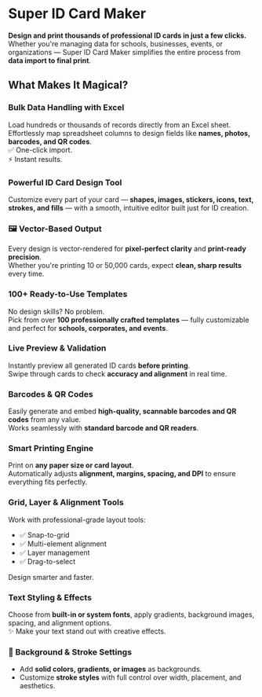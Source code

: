 # Super ID Card Maker 

**Design and print thousands of professional ID cards in just a few clicks.**  
Whether you're managing data for schools, businesses, events, or organizations — Super ID Card Maker simplifies the entire process from **data import to final print**.


## What Makes It Magical?

### Bulk Data Handling with Excel  
Load hundreds or thousands of records directly from an Excel sheet.  
Effortlessly map spreadsheet columns to design fields like **names, photos, barcodes, and QR codes**.  
✅ One-click import.  
⚡ Instant results.

### Powerful ID Card Design Tool  
Customize every part of your card — **shapes, images, stickers, icons, text, strokes, and fills** — with a smooth, intuitive editor built just for ID creation.


### 🖼️ Vector-Based Output  
Every design is vector-rendered for **pixel-perfect clarity** and **print-ready precision**.  
Whether you're printing 10 or 50,000 cards, expect **clean, sharp results** every time.


### 100+ Ready-to-Use Templates  
No design skills? No problem.  
Pick from over **100 professionally crafted templates** — fully customizable and perfect for **schools, corporates, and events**.

### Live Preview & Validation  
Instantly preview all generated ID cards **before printing**.  
Swipe through cards to check **accuracy and alignment** in real time.

### Barcodes & QR Codes  
Easily generate and embed **high-quality, scannable barcodes and QR codes** from any value.  
Works seamlessly with **standard barcode and QR readers**.

### Smart Printing Engine  
Print on **any paper size or card layout**.  
Automatically adjusts **alignment, margins, spacing, and DPI** to ensure everything fits perfectly.

### Grid, Layer & Alignment Tools  
Work with professional-grade layout tools:  
- ✅ Snap-to-grid  
- ✅ Multi-element alignment  
- ✅ Layer management  
- ✅ Drag-to-select  

Design smarter and faster.


### Text Styling & Effects  
Choose from **built-in or system fonts**, apply gradients, background images, spacing, and alignment options.  
✨ Make your text stand out with creative effects.


### 🎨 Background & Stroke Settings  
- Add **solid colors, gradients, or images** as backgrounds.  
- Customize **stroke styles** with full control over width, placement, and aesthetics.
